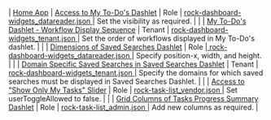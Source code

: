 | [Home App](dm_config_user_app.html) | [Access to My To-Do's Dashlet](dm_config_workflow_steps.html) |  Role | <a href="files/configs/rock-dashboard-widgets_datareader.json" download> rock-dashboard-widgets_datareader.json </a> | Set the visibility as required. |
|  | [My To-Do's Dashlet - Workflow Display Sequence](dm_config_workflow_order.html) | Tenant | <a href="files/configs/rock-dashboard-widgets_tenant.json" download> rock-dashboard-widgets_tenant.json </a> | Set the order of workflows displayed in My To-Do's dashlet. |
|  | [Dimensions of Saved Searches Dashlet](dm_config_saved_searched.html) | Role |<a href="files/configs/rock-dashboard-widgets_datareader.json" download> rock-dashboard-widgets_datareader.json </a> | Specify position-x, width, and height. |
|  | [Domain Specific Saved Searches in Saved Searches Dashlet](dm_config_user_saved_search.html) | Tenant |<a href="files/configs/rock-dashboard-widgets_tenant.json" download> rock-dashboard-widgets_tenant.json </a> | Specify the domains for which saved searches must be displayed in Saved Searches Dashlet. |
|  | [Access to "Show Only My Tasks" Slider](dm_config_batch_jobs.html) | Role | <a href="files/configs/rock-task-list_vendor.json" download> rock-task-list_vendor.json </a> | Set userToggleAllowed to false. |
|  | [Grid Columns of Tasks Progress Summary Dashlet](dm_config_gridcol_batch_jobs.html) | Role | <a href="files/configs/rock-task-list_admin.json" download> rock-task-list_admin.json </a> | Add new columns as required. |